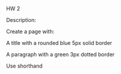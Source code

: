 HW 2

Description:

Create a page with:

A title with a rounded blue 5px solid border

A paragraph with a green 3px dotted border

Use shorthand
